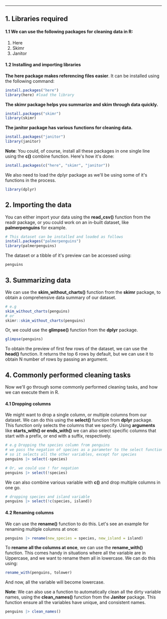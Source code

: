 --------------------------------------------------------------------------
## 1. Libraries required
#### 1.1 We can use the following packages for cleaning data in R:
1. Here
2. Skimr
3. Janitor

#### 1.2 Installing and importing libraries
**The here package makes referencing files easier**. It can be installed using the following command:
```r
install.packages("here")
library(here) #load the library
```

**The skimr package helps you summarize and skim through data quickly.**
```r
install.packages("skimr")
library(skimr)
```
**The janitor package has various functions for cleaning data.**
```r
install.packages("janitor")
library(janitor)
```

**Note**: You could, of course, install all these packages in one single line using the **c()** combine function. Here's how it's done:
```r
install.packages(c("here", "skimr", "janitor"))
```

We also need to load the dplyr package as we'll be using some of it's functions in the process.
```r
library(dplyr)
```

## 2. Importing the data

You can either import your data using the **read_csv()** function from the readr package, or you could work on an in-built dataset, like **palmerpenguins** for example. 

```r
# This dataset can be installed and loaded as follows
install.packages("palmerpenguins")
library(palmerpenguins)
```

The dataset or a tibble of it's preview can be accessed using:
```r
penguins
```

## 3. Summarizing data

We can use the **skim_without_charts()** function from the **skimr** package, to obtain a comprehensive data summary of our dataset.

```r
# e.g
skim_without_charts(penguins)
# or
skimr::skim_without_charts(penguins)
```

Or, we could use the **glimpse()** function from the **dplyr** package.
```r
glimpse(penguins)
```

To obtain the preview of first few rows of the dataset, we can use the **head()** function. It returns the top 6 rows by default, but we can use it to obtain N number of rows by passing an argument.

## 4. Commonly performed cleaning tasks

Now we'll go through some commonly performed cleaning tasks, and how we can execute them in R.

#### 4.1 Dropping columns

We might want to drop a single column, or multiple columns from our dataset. We can do this using the **select()** function from **dplyr** package. This function only selects the columns that we specify. Using **arguments** like **starts_with() or ends_with()** we can also select specific columns that start with a prefix, or end with a suffix, respectively. 

```r
# e.g Dropping the species column from penguins
# we pass the negation of species as a parameter to the select function
# so it selects all the other variables, except for species
penguins |> select(-species) 

# Or, we could use ! for negation
penguins |> select(!species)
```

We can also combine various variable with **c()** and drop multiple columns in one go.

```r
# dropping species and island variable
penguins |> select(!c(species, island))
```

#### 4.2 Renaming columns

We can use the **rename()** function to do this. Let's see an example for renaming multiple columns at once:

```r
penguins |> rename(new_species = species, new_island = island)
```

To **rename all the columns at once**, we can use the **rename_with()** function. This comes handy in situations where all the variable are in Uppercase, and we want to rename them all in lowercase. We can do this using:

```r
rename_with(penguins, tolower)
```

And now, all the variable will become lowercase. 

**Note**:
We can also use a function to automatically clean all the dirty variable names, using the **clean_names()** function from the **Janitor** package. This function ensure all the variables have unique, and consistent names.

```r
penguins |> clean_names()
```

